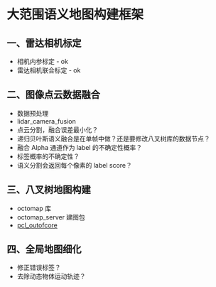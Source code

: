 # 大范围语义地图构建框架

## 一、雷达相机标定

- 相机内参标定 - ok
- 雷达相机联合标定 - ok

## 二、图像点云数据融合

- 数据预处理
- lidar_camera_fusion
- 点云分割，融合误差最小化？
- 递归贝叶斯语义融合是在单帧中做？还是要修改八叉树库的数据节点？
- 融合 Alpha 通道作为 label 的不确定性概率？
- 标签概率的不确定性？
- 语义分割会返回每个像素的 label score？

## 三、八叉树地图构建

- octomap 库
- octomap_server 建图包
-  [pcl_outofcore](https://pointclouds.org/documentation/group__outofcore.html)

## 四、全局地图细化

- 修正错误标签？
- 去除动态物体运动轨迹？